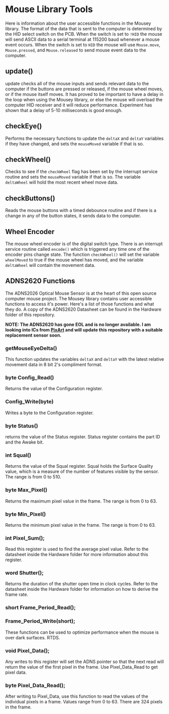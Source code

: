 # Mouse Library Tools
Here is information about the user accessible functions in the Mousey library. The format of the data that is sent to the computer is determined by the HID select switch on the PCB. When the switch is set to `!HID` the mouse will send ASCII data to a serial terminal at 115200 baud whenever a mouse event occurs. When the switch is set to `HID` the mouse will use `Mouse.move`, `Mouse.pressed`, and `Mouse.released` to send mouse event data to the computer.

## update()
update checks all of the mouse inputs and sends relevant data to the computer if the buttons are pressed or released, if the mouse wheel moves, or if the mouse itself moves. It has proved to be important to have a delay in the loop when using the Mousey library, or else the mouse will overload the computer HID receiver and it will reduce performance. Experiment has shown that a delay of 5-10 milliseconds is good enough.

## checkEye()
Performs the necessary functions to update the `deltaX` and `deltaY` variables if they have changed, and sets the `mouseMoved` variable if that is so.

## checkWheel()
Checks to see if the `checkWheel` flag has been set by the interrupt service routine and sets the `mouseMoved` variable if that is so. The variable `deltaWheel` will hold the most recent wheel move data.

## checkButtons()
Reads the mouse buttons with a timed debounce routine and if there is a change in any of the button states, it sends data to the computer.

## Wheel Encoder
The mouse wheel encoder is of the digital switch type. There is an interrupt service routine called `encode()` which is triggered any time one of the encoder pins change state. The function `checkWheel()` will set the variable `wheelMoved` to true if the mouse wheel has moved, and the variable `deltaWheel` will contain the movement data.

## ADNS2620 Functions
The ADNS2026 Optical Mouse Sensor is at the heart of this open source computer mouse project. The Mousey library contains user accessible functions to access it's power. Here's a list of those functions and what they do. A copy of the ADNS2620 Datasheet can be found in the Hardware folder of this repository.

**NOTE: The ADNS2620 has gone EOL and is no longer available. I am looking into ICs from [PixArt](http://www.pixart.com.tw/index.asp) and will update this repository with a suitable replacement sensor soon.**

### getMouseEyeDelta()
This function updates the variables `deltaX` and `deltaY` with the latest relative movement data in 8 bit 2's compliment format.

### byte Config_Read()
Returns the value of the Configuration register.

### Config_Write(byte)
Writes a byte to the Configuration register.

### byte Status()
returns the value of the Status register. Status register contains the part ID and the Awake bit.

### int Squal()
Returns the value of the Squal register. Squal holds the Surface Quality value, which is a measure of the number of features visible by the sensor. The range is from 0 to 510.

### byte Max_Pixel()
Returns the maximum pixel value in the frame. The range is from 0 to 63.

### byte Min_Pixel()
Returns the minimum pixel value in the frame. The range is from 0 to 63.

### int Pixel_Sum();
Read this register is used to find the average pixel value. Refer to the datasheet inside the Hardware folder for more information about this register.

### word Shutter();
Returns the duration of the shutter open time in clock cycles. Refer to the datasheet inside the Hardware folder for information on how to derive the frame rate.

### short Frame_Period_Read();
### Frame_Period_Write(short);
These functions can be used to optimize performance when the mouse is over dark surfaces. RTDS.

### void Pixel_Data();
Any writes to this register will set the ADNS pointer so that the next read will return the value of the first pixel in the frame. Use Pixel_Data_Read to get pixel data.

### byte Pixel_Data_Read();
After writing to Pixel_Data, use this function to read the values of the individual pixels in a frame. Values range from 0 to 63. There are 324 pixels in the frame.
